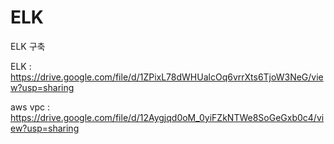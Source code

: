 # ELK
ELK 구축

ELK : https://drive.google.com/file/d/1ZPixL78dWHUalcOq6vrrXts6TjoW3NeG/view?usp=sharing

aws vpc : https://drive.google.com/file/d/12Aygjqd0oM_0yiFZkNTWe8SoGeGxb0c4/view?usp=sharing
